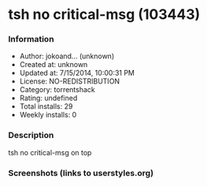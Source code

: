 # tsh no critical-msg (103443)

### Information
- Author: jokoand... (unknown)
- Created at: unknown
- Updated at: 7/15/2014, 10:00:31 PM
- License: NO-REDISTRIBUTION
- Category: torrentshack
- Rating: undefined
- Total installs: 29
- Weekly installs: 0


### Description
tsh no critical-msg on top


### Screenshots (links to userstyles.org)



